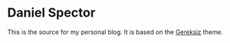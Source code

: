 # Daniel Spector

This is the source for my personal blog. It is based on the [Gereksiz](https://github.com/berkoz/gereksiz/) theme.